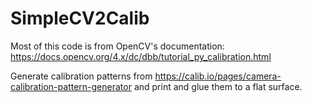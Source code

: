 # SimpleCV2Calib
Most of this code is from OpenCV's documentation: https://docs.opencv.org/4.x/dc/dbb/tutorial_py_calibration.html 

Generate calibration patterns from https://calib.io/pages/camera-calibration-pattern-generator and print and glue them to a flat surface.
